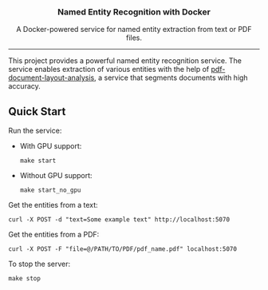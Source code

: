 
<h3 align="center">Named Entity Recognition with Docker</h3>
<p align="center">A Docker-powered service for named entity extraction from text or PDF files.</p>

---
This project provides a powerful named entity recognition service. The service enables extraction of
various entities with the help of [pdf-document-layout-analysis](https://github.com/huridocs/pdf-document-layout-analysis),  a service that segments documents with high accuracy.

## Quick Start
Run the service:

- With GPU support:
  
      make start

- Without GPU support:

      make start_no_gpu

Get the entities from a text:

    curl -X POST -d "text=Some example text" http://localhost:5070

Get the entities from a PDF:

    curl -X POST -F "file=@/PATH/TO/PDF/pdf_name.pdf" localhost:5070

To stop the server:

    make stop



